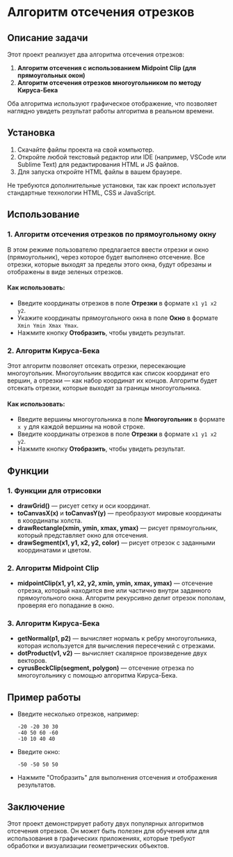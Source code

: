 # Алгоритм отсечения отрезков

## Описание задачи

Этот проект реализует два алгоритма отсечения отрезков:

1. **Алгоритм отсечения с использованием Midpoint Clip (для прямоугольных окон)**
2. **Алгоритм отсечения отрезков многоугольником по методу Кируса-Бека**

Оба алгоритма используют графическое отображение, что позволяет наглядно увидеть результат работы алгоритма в реальном времени.

## Установка

1. Скачайте файлы проекта на свой компьютер.
2. Откройте любой текстовый редактор или IDE (например, VSCode или Sublime Text) для редактирования HTML и JS файлов.
3. Для запуска откройте HTML файлы в вашем браузере.

Не требуются дополнительные установки, так как проект использует стандартные технологии HTML, CSS и JavaScript.

## Использование

### 1. Алгоритм отсечения отрезков по прямоугольному окну

В этом режиме пользователю предлагается ввести отрезки и окно (прямоугольник), через которое будет выполнено отсечение. Все отрезки, которые выходят за пределы этого окна, будут обрезаны и отображены в виде зеленых отрезков.

#### Как использовать:
- Введите координаты отрезков в поле **Отрезки** в формате `x1 y1 x2 y2`.
- Укажите координаты прямоугольного окна в поле **Окно** в формате `Xmin Ymin Xmax Ymax`.
- Нажмите кнопку **Отобразить**, чтобы увидеть результат.

### 2. Алгоритм Кируса-Бека

Этот алгоритм позволяет отсекать отрезки, пересекающие многоугольник. Многоугольник вводится как список координат его вершин, а отрезки — как набор координат их концов. Алгоритм будет отсекать отрезки, которые выходят за границы многоугольника.

#### Как использовать:
- Введите вершины многоугольника в поле **Многоугольник** в формате `x y` для каждой вершины на новой строке.
- Введите координаты отрезков в поле **Отрезки** в формате `x1 y1 x2 y2`.
- Нажмите кнопку **Отобразить**, чтобы увидеть результат.

## Функции

### 1. **Функции для отрисовки**
   - **drawGrid()** — рисует сетку и оси координат.
   - **toCanvasX(x)** и **toCanvasY(y)** — преобразуют мировые координаты в координаты холста.
   - **drawRectangle(xmin, ymin, xmax, ymax)** — рисует прямоугольник, который представляет окно для отсечения.
   - **drawSegment(x1, y1, x2, y2, color)** — рисует отрезок с заданными координатами и цветом.

### 2. **Алгоритм Midpoint Clip**
   - **midpointClip(x1, y1, x2, y2, xmin, ymin, xmax, ymax)** — отсечение отрезка, который находится вне или частично внутри заданного прямоугольного окна. Алгоритм рекурсивно делит отрезок пополам, проверяя его попадание в окно.

### 3. **Алгоритм Кируса-Бека**
   - **getNormal(p1, p2)** — вычисляет нормаль к ребру многоугольника, которая используется для вычисления пересечений с отрезками.
   - **dotProduct(v1, v2)** — вычисляет скалярное произведение двух векторов.
   - **cyrusBeckClip(segment, polygon)** — отсечение отрезка по многоугольнику с помощью алгоритма Кируса-Бека.

## Пример работы

- Введите несколько отрезков, например:  
  ```
  -20 -20 30 30
  -40 50 60 -60
  -10 10 40 40
  ```
- Введите окно:  
  ```
  -50 -50 50 50
  ```
- Нажмите "Отобразить" для выполнения отсечения и отображения результатов.

## Заключение

Этот проект демонстрирует работу двух популярных алгоритмов отсечения отрезков. Он может быть полезен для обучения или для использования в графических приложениях, которые требуют обработки и визуализации геометрических объектов.
